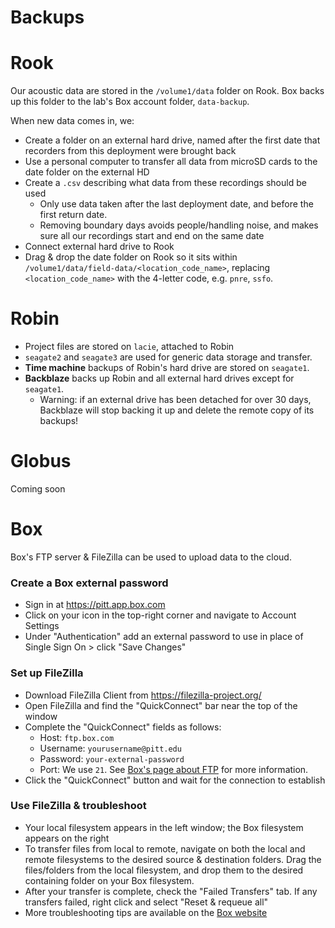 # Backups


# Rook

Our acoustic data are stored in the `/volume1/data` folder on Rook. Box backs up this folder to the lab's Box account folder, `data-backup`. 

When new data comes in, we:
* Create a folder on an external hard drive, named after the first date that recorders from this deployment were brought back
* Use a personal computer to transfer all data from microSD cards to the date folder on the external HD
* Create a `.csv` describing what data from these recordings should be used
    * Only use data taken after the last deployment date, and before the first return date. 
    * Removing boundary days avoids people/handling noise, and makes sure all our recordings start and end on the same date
* Connect external hard drive to Rook
* Drag & drop the date folder on Rook so it sits within `/volume1/data/field-data/<location_code_name>`, replacing `<location_code_name>` with the 4-letter code, e.g. `pnre`, `ssfo`.

# Robin

* Project files are stored on `lacie`, attached to Robin
* `seagate2` and `seagate3` are used for generic data storage and transfer.
* **Time machine** backups of Robin's hard drive are stored on `seagate1`. 
* **Backblaze** backs up Robin and all external hard drives except for `seagate1`. 
    * Warning: if an external drive has been detached for over 30 days, Backblaze will stop backing it up and delete the remote copy of its backups!


# Globus

Coming soon



# Box

Box's FTP server & FileZilla can be used to upload data to the cloud.

### Create a Box external password

* Sign in at https://pitt.app.box.com
* Click on your icon in the top-right corner and navigate to Account Settings
* Under "Authentication" add an external password to use in place of Single Sign On > click "Save Changes"

### Set up FileZilla

* Download FileZilla Client from https://filezilla-project.org/
* Open FileZilla and find the "QuickConnect" bar near the top of the window
* Complete the "QuickConnect" fields as follows:
   - Host: `ftp.box.com`
   - Username: `yourusername@pitt.edu`
   - Password: `your-external-password`
   - Port: We use `21`. See [Box's page about FTP](https://community.box.com/t5/Upload-and-Download-Files-and/Using-Box-with-FTP-or-FTPS/ta-p/26050) for more information.
* Click the "QuickConnect" button and wait for the connection to establish

### Use FileZilla & troubleshoot

* Your local filesystem appears in the left window; the Box filesystem appears on the right
* To transfer files from local to remote, navigate on both the local and remote filesystems to the desired source & destination folders. Drag the files/folders from the local filesystem, and drop them to the desired containing folder on your Box filesystem. 
* After your transfer is complete, check the "Failed Transfers" tab. If any transfers failed, right click and select "Reset & requeue all" 
* More troubleshooting tips are available on the [Box website](https://community.box.com/t5/Upload-and-Download-Files-and/Using-Box-with-FTP-or-FTPS/ta-p/26050)

<!--
# Time machine-like

This option is used to back up home folders (`/home`), 
user settings (`/etc`), 
service configurations (`/srv`), 
and helpful scripts (`/usr/local/scripts`)


The list of directories to save is itself saved in `/usr/local/scripts/globbing-filelist.txt`:

```
+ /home/ 
+ /etc/ 
+ /srv/ 
+ /root/
+ /usr/local/scripts/
- **
```


We just use `duplicity`, an incremental backup manager that comes with Ubuntu.
It assumes that safety of data is paramount and that storage
is cheap--which is true for us. 

The command:

```
sudo duplicity --verbosity 8 --no-encryption --include-filelist /usr/local/scripts/globbing-filelist.txt / file:///media/seagate/phoebe-backup/ > /home/kitzeslab/dup-dump.txt
```

To make this command run frequently, edit the root's `cron` job:

```
sudo crontab -e
```

And add this line to it (note that since this is in `root`'s crontab, `sudo` is not required):

```
# Back up our lab's data at 12AM daily
0 0 * * * duplicity --verbosity 8 --no-encryption --include-filelist /usr/local/scripts/globbing-filelist.txt / file:///media/seagate/phoebe-backup/ > /home/kitzeslab/dup-dump.txt
```

# TODO: full backup--monthly?


# Box data backup
# Recovery protocol

This document is a WIP. It includes protocols for both backing up and recovering data.

# Backup Protocol

The following steps were used to set up backups of lab data stored on `phoebe` and its associated 
hard drive mounted at `/media/seagate`. First, an overview of what files are stored where:

#### Acoustic data
Acoustic data exists in only one place locally--on the external hard drive. 
The hard drive's data folder is at `/media/seagate/data/`. In addition to this local copy, one remote 
copy of these data is stored on Box.com through `rsync` to a WebDAV folder. 
Thus, there are no *local* backups for these data--there is not enough storage space to keep a copy on `phoebe` proper.

#### TODO: SEAGATE READ ONLY

#### Home directories & programs
User home directories (i.e. `/home/`) and programs/configurations are backed up two ways.
1. Local `rdiff-backup` copy: Home directories are backed up locally at `/media/seagate/home-backup/`and programs and configurations are backed up at `/media/seagate/program-backup`. Because these files and settings
are changed more frequently than data, they are backed up on the hard drive using `rdiff-backup`.

2. Remote synchronized copy: the original files (i.e. not the rdiff'd copies) are also backed up to Box. 

## 1. Set up Box access on `phoebe`
#### TODO: automount Box

### Set up WebDAV
* Install `davfs2`: 

  ```$ sudo apt-get install davfs2```

* Add myself and other users to the `davfs2` group (had to log out + log in for these changes to take effect): 

  ```$ usermod -a -G davfs2 username```

* Append an option to the `davfs2.conf` file at the mount point to not use locks:

  ```$ sudo bash -c 'printf "use_locks\t0" >> /etc/davfs2/davfs2.conf'```

* Copy the `.davfs2` folder--which includes the newly modified config file--to my home directory: 

  ```$ sudo cp -r /etc/davfs2 ~/.davfs2```
  
### Set up a mount point for the Box server
* Create a directory to use as the mount point for the Box server: 

  `$ mkdir /media/box/`

* Add a tab-separated entry to `/etc/fstab` to allow mounting:

  ```
  # box.com server mount
  https://dav.box.com/dav/ /media/box davfs rw,user,noauto	0	0
  ```

* Edit the `/media/box/.davfs2/secrets` file. Add a single line in this format:

  ```
  https://dav.box.com/dav ter38@pitt.edu
  ```

  Can also add a password after (in format `"box_password"`).
  This is required for automated mount/sync, but will require
  that the file is NOT readable by others:

  ```$ chmod 600 /media/box/.davfs2/secret```


## 2. Automated sync with `rsync` + `cron`
Once a day, changes made to data, programs, etc. are synced to the appropriate destinations.

### TODO: cron output location
### TODO: bash script instead of cron output

```
# Back up our lab's data at 12AM daily
0 0 * * * rsync -a /media/seagate/data/ /media/box/data-backup/

# Back up home folders to seagate at 6PM daily using rdiff
0 18 * * * rdiff-backup -a /home/ /media/seagate/home-backup/

# Back up home folders to Box at 8PM daily using rsync
0 20 * * * rsync -a /home/ /media/box/home-backup/


####

# Back up home data at 6PM
0 6 * * * rsync -a --relative /usr/share/lab-data/./ /media/seagate/data-backup/

# Back up our lab's data at 12AM
0 0 * * * rsync -a --relative /home/ /media/seagate/other-backup/daily/

```

## Preparation: Mount external backup drive if it isn't already mounted
If the external hard drive is attached at boot, it will be mounted at `/media/seagate`.

If not, then mount it by running `sudo mount -a`.

## DAILY: Back up our lab's data

(mkdir: data-backup)
```rsync -a --relative /usr/share/lab-data/./ /media/seagate/data-backup/```

## DAILY, WEEKLY, MONTHLY: Back up personal data and settings
### TODO: Add --delete 
Back up user home directories such that they appear within `/media/seagate/other-backup/daily/home/`
(mkdir: other-backup/)
```rsync -a --relative /home/ /media/seagate/other-backup/daily/```

## DAILY, WEEKLY, MONTHLY: Back up programs
Source: this 
[AskUbuntu question](https://askubuntu.com/questions/9135/how-to-backup-settings-and-list-of-installed-packages)  

Get a list of installed packages 

```dpkg --get-selections > /usr/share/lab-packages/Package.list```

Get all package sources in `/etc/apt/sources.list` and `/etc/apt/sources.list.d`

```sudo cp -r /etc/apt/sources.list* /usr/share/lab-packages/```

Get all trusted package keys

```sudo apt-key exportall > /usr/share/lab-packages/Repo.keys```



# Recovery protocol

## Restore personal files
### TODO: Recover accounts first, update backup location

`rsync --progress /path/to/user/profile/backup/here /home/`

## Reinstall packages on a fresh system
### TODO: change path to ~/Repo.keys, /Package.list, etc.

Replace keys

`sudo apt-key add ~/Repo.keys`

Replace sources

`sudo cp -r ~/sources.list* /etc/apt/`

Get dselect and use it to update the available packages database
```
sudo apt-get update
sudo apt-get install dselect
sudo dselect update
```

Select packages to install and install everything in the list
```
sudo dpkg --set-selections < ~/Package.list
sudo apt-get dselect-upgrade -y
```
-->